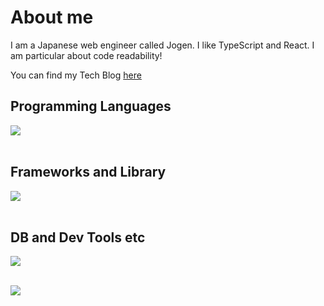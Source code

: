 # About me
I am a Japanese web engineer called Jogen.
I like TypeScript and React.
I am particular about code readability!

You can find my Tech Blog [here](https://zenn.dev/bmth)

## Programming Languages

<img src="https://skillicons.dev/icons?i=js,typescript,java,python,html,css," /> <br /><br />

## Frameworks and Library

<img src="https://skillicons.dev/icons?i=react,next,vue,spring,nodejs,bun,vite,vitest,jest,prisma,tailwind,wordpress,hono" /> <br /><br />

## DB and Dev Tools etc

<img src="https://skillicons.dev/icons?i=mysql,postgresql,planetscale,docker,git,github,vscode,cloudflare,vercel,linux" /> <br /><br />

![](https://github-readme-stats.vercel.app/api/top-langs?username=bmthd&show_icons=true&locale=en&layout=compact)


<!--
![bmthd's GitHub stats](https://github-readme-stats.vercel.app/api?username=bmthd&show_icons=true&theme=transparent)
**bmthd/bmthd** is a ✨ _special_ ✨ repository because its `README.md` (this file) appears on your GitHub profile.

Here are some ideas to get you started:

- 🔭 I’m currently working on ...
- 🌱 I’m currently learning ...
- 👯 I’m looking to collaborate on ...
- 🤔 I’m looking for help with ...
- 💬 Ask me about ...
- 📫 How to reach me: ...
- 😄 Pronouns: ...
- ⚡ Fun fact: ...
-->
